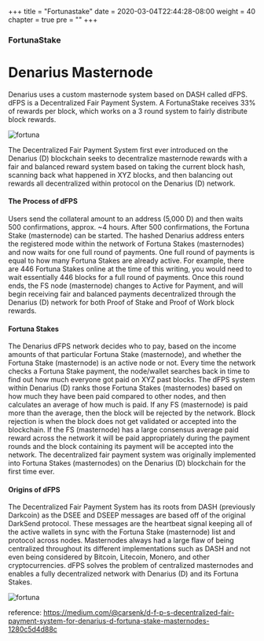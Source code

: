+++
title = "Fortunastake"
date = 2020-03-04T22:44:28-08:00
weight = 40
chapter = true
pre = "<b></b>"
+++

### FortunaStake

# Denarius Masternode

Denarius uses a custom masternode system based on DASH called dFPS. dFPS is a Decentralized Fair Payment System. A FortunaStake receives 33% of rewards per block, which works on a 3 round system to fairly distribute block rewards.

![fortuna](https://user-images.githubusercontent.com/10162347/49474827-e9a68f80-f7d2-11e8-9136-1928fb25eeaa.png)

The Decentralized Fair Payment System first ever introduced on the Denarius (D) blockchain seeks to decentralize masternode rewards with a fair and balanced reward system based on taking the current block hash, scanning back what happened in XYZ blocks, and then balancing out rewards all decentralized within protocol on the Denarius (D) network.

#### The Process of dFPS
Users send the collateral amount to an address (5,000 D) and then waits 500 confirmations, approx. ~4 hours. After 500 confirmations, the Fortuna Stake (masternode) can be started. The hashed Denarius address enters the registered mode within the network of Fortuna Stakes (masternodes) and now waits for one full round of payments. One full round of payments is equal to how many Fortuna Stakes are already active. For example, there are 446 Fortuna Stakes online at the time of this writing, you would need to wait essentially 446 blocks for a full round of payments. Once this round ends, the FS node (masternode) changes to Active for Payment, and will begin receiving fair and balanced payments decentralized through the Denarius (D) network for both Proof of Stake and Proof of Work block rewards.

#### Fortuna Stakes
The Denarius dFPS network decides who to pay, based on the income amounts of that particular Fortuna Stake (masternode), and whether the Fortuna Stake (masternode) is an active node or not. Every time the network checks a Fortuna Stake payment, the node/wallet searches back in time to find out how much everyone got paid on XYZ past blocks. The dFPS system within Denarius (D) ranks those Fortuna Stakes (masternodes) based on how much they have been paid compared to other nodes, and then calculates an average of how much is paid. If any FS (masternode) is paid more than the average, then the block will be rejected by the network. Block rejection is when the block does not get validated or accepted into the blockchain. If the FS (masternode) has a large consensus average paid reward across the network it will be paid appropriately during the payment rounds and the block containing its payment will be accepted into the network. The decentralized fair payment system was originally implemented into Fortuna Stakes (masternodes) on the Denarius (D) blockchain for the first time ever.

#### Origins of dFPS
The Decentralized Fair Payment System has its roots from DASH (previously Darkcoin) as the DSEE and DSEEP messages are based off of the original DarkSend protocol. These messages are the heartbeat signal keeping all of the active wallets in sync with the Fortuna Stake (masternode) list and protocol across nodes. Masternodes always had a large flaw of being centralized throughout its different implementations such as DASH and not even being considered by Bitcoin, Litecoin, Monero, and other cryptocurrencies. dFPS solves the problem of centralized masternodes and enables a fully decentralized network with Denarius (D) and its Fortuna Stakes.

![fortuna](https://user-images.githubusercontent.com/10162347/49902482-4af8df00-fe21-11e8-978f-01be4789e619.png)

reference: https://medium.com/@carsenk/d-f-p-s-decentralized-fair-payment-system-for-denarius-d-fortuna-stake-masternodes-1280c5d4d88c
